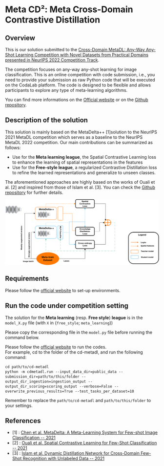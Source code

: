 # Meta CD²: Meta Cross-Domain Contrastive Distillation

## Overview 

This is our solution submitted to the [Cross-Domain MetaDL: Any-Way Any-Shot Learning Competition with Novel Datasets from Practical Domains presented in NeurIPS 2022 Competition Track](https://neurips.cc/Conferences/2022/CompetitionTrack).   

The competition focuses on any-way any-shot learning for image classification. This is an online competition with code submission, i.e., you need to provide your submission as raw Python code that will be executed on the CodaLab platform. The code is designed to be flexible and allows participants to explore any type of meta-learning algorithms.

You can find more informations on the [Official website](https://metalearning.chalearn.org/) or on the [Github repository](https://github.com/DustinCarrion/cd-metadl).

## Description of the solution

This solution is mainly based on the MetaDelta++ [1]solution to the NeurIPS 2021 MetaDL competition which serves as a baseline to the NeurIPS MetaDL 2022 competition. Our main contributions can be summarized as follows:
 - Use for the **Meta learning league**, the Spatial Contrastive Learning loss to enhance the learning of spatial representations in the features
 - Use for the **Free-style league**, a regularized Contrastive Distillation loss to refine the learned representations and generalize to unseen classes.

The aforementioned approaches are highly based on the works of Ouali et al. [2] and inspired from those of Islam et al. [3]. You can check the [Github repository](https://github.com/yassouali/SCL) for further details.

![architecture](meta_cd_architecture.png)

## Requirements

Please follow the [official website](https://github.com/DustinCarrion/cd-metadl/tree/8c6128120ab8aac331c958b2965d42747d9dbdeb) to set-up environments.  

## Run the code under competition setting

The solution for the **Meta learning** (resp. **Free style**) **league** is in the `model_X.py` file (with `X` in {`free_style`; `meta_learning`})

Please copy the corresponding file in the `model.py` file before running the command below.

Please follow the [official website](https://github.com/DustinCarrion/cd-metadl/tree/8c6128120ab8aac331c958b2965d42747d9dbdeb) to run the codes.  
For example, cd to the folder of the cd-metadl, and run the following command:
```
cd path/to/cd-metadl
python -m cdmetadl.run --input_data_dir=public_data --submission_dir=path/to/this/folder --output_dir_ingestion=ingestion_output --output_dir_scoring=scoring_output --verbose=False --overwrite_previous_results=True --test_tasks_per_dataset=10
```

Remember to replace the `path/to/cd-metadl` and `path/to/this/folder` to your settings.

## References

- [1] : [Chen et al. MetaDelta: A Meta-Learning System for Few-shot Image Classification -- 2021](https://arxiv.org/abs/2102.10744)
- [2] : [Ouali et al. Spatial Contrastive Learning for Few-Shot Classification -- 2021](https://arxiv.org/abs/2012.13831)
- [3] : [Islam et al. Dynamic Distillation Network for Cross-Domain Few-Shot Recognition with Unlabeled Data -- 2021](https://arxiv.org/abs/2106.07807)
